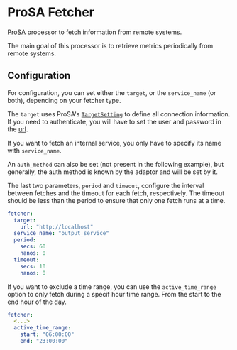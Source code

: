 # ProSA Fetcher

[ProSA](https://github.com/worldline/ProSA) processor to fetch information from remote systems.

The main goal of this processor is to retrieve metrics periodically from remote systems.

## Configuration

For configuration, you can set either the `target`, or the `service_name` (or both), depending on your fetcher type.

The `target` uses ProSA's [`TargetSetting`](https://docs.rs/prosa/latest/prosa/io/stream/struct.TargetSetting.html) to define all connection information.
If you need to authenticate, you will have to set the user and password in the [url](https://docs.rs/url/latest/url/struct.Url.html#method.password).

If you want to fetch an internal service, you only have to specify its name with `service_name`.

An `auth_method` can also be set (not present in the following example), but generally, the auth method is known by the adaptor and will be set by it.

The last two parameters, `period` and `timeout`, configure the interval between fetches and the timeout for each fetch, respectively.
The timeout should be less than the period to ensure that only one fetch runs at a time.

```yaml
fetcher:
  target:
    url: "http://localhost"
  service_name: "output_service"
  period:
    secs: 60
    nanos: 0
  timeout:
    secs: 10
    nanos: 0
```

If you want to exclude a time range, you can use the `active_time_range` option to only fetch during a specif hour time range.
From the start to the end hour of the day.
```yaml
fetcher:
  <...>
  active_time_range:
    start: "06:00:00"
    end: "23:00:00"
```
